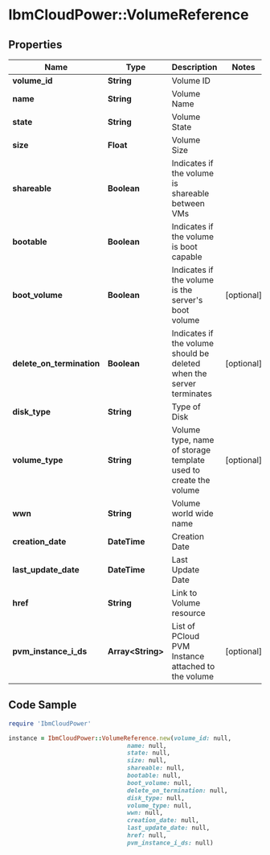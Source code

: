 # IbmCloudPower::VolumeReference

## Properties

Name | Type | Description | Notes
------------ | ------------- | ------------- | -------------
**volume_id** | **String** | Volume ID | 
**name** | **String** | Volume Name | 
**state** | **String** | Volume State | 
**size** | **Float** | Volume Size | 
**shareable** | **Boolean** | Indicates if the volume is shareable between VMs | 
**bootable** | **Boolean** | Indicates if the volume is boot capable | 
**boot_volume** | **Boolean** | Indicates if the volume is the server&#39;s boot volume | [optional] 
**delete_on_termination** | **Boolean** | Indicates if the volume should be deleted when the server terminates | [optional] 
**disk_type** | **String** | Type of Disk | 
**volume_type** | **String** | Volume type, name of storage template used to create the volume | [optional] 
**wwn** | **String** | Volume world wide name | 
**creation_date** | **DateTime** | Creation Date | 
**last_update_date** | **DateTime** | Last Update Date | 
**href** | **String** | Link to Volume resource | 
**pvm_instance_i_ds** | **Array&lt;String&gt;** | List of PCloud PVM Instance attached to the volume | [optional] 

## Code Sample

```ruby
require 'IbmCloudPower'

instance = IbmCloudPower::VolumeReference.new(volume_id: null,
                                 name: null,
                                 state: null,
                                 size: null,
                                 shareable: null,
                                 bootable: null,
                                 boot_volume: null,
                                 delete_on_termination: null,
                                 disk_type: null,
                                 volume_type: null,
                                 wwn: null,
                                 creation_date: null,
                                 last_update_date: null,
                                 href: null,
                                 pvm_instance_i_ds: null)
```


